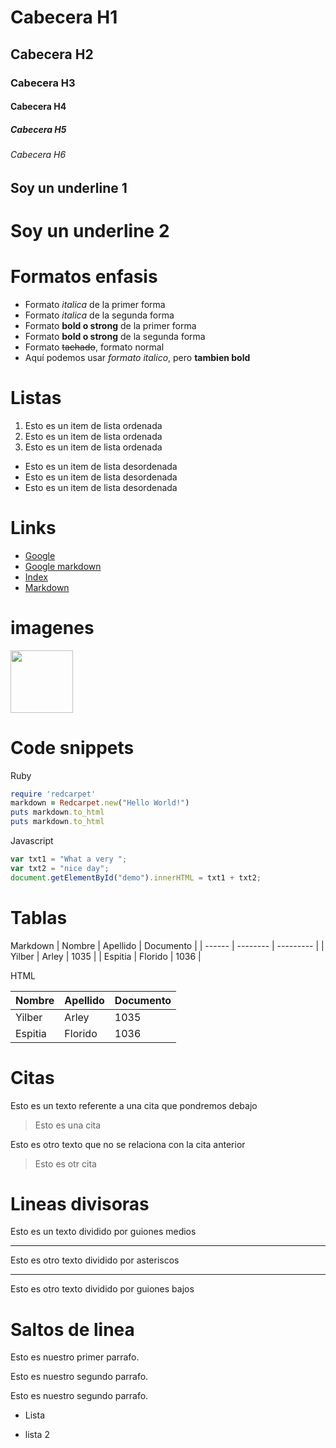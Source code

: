 # Cabecera H1
## Cabecera H2
### Cabecera H3
#### Cabecera H4
##### Cabecera H5
###### Cabecera H6

Soy un underline 1
--
Soy un underline 2
==

# Formatos enfasis
- Formato *italica* de la primer forma
- Formato _italica_ de la segunda forma
- Formato **bold o strong** de la primer forma
- Formato __bold o strong__ de la segunda forma
- Formato ~~tachado~~, formato normal
- Aquí podemos usar *formato italico*, pero **tambien bold**

# Listas
1. Esto es un item de lista ordenada
2. Esto es un item de lista ordenada
3. Esto es un item de lista ordenada
- Esto es un item de lista desordenada
- Esto es un item de lista desordenada
- Esto es un item de lista desordenada

# Links
- <a href="http://google.com">Google</a>
- [Google markdown](http://google.com)
- [Index](index.html)
- [Markdown](#listas)

# imagenes
<!--![Logo GIT](https://cdn-icons-png.flaticon.com/512/25/25231.png)-->
<img src="https://cdn-icons-png.flaticon.com/512/25/25231.png" width="100" height="100">

# Code snippets
Ruby
```ruby
require 'redcarpet'
markdown = Redcarpet.new("Hello World!")
puts markdown.to_html
puts markdown.to_html
```
Javascript
```javascript
var txt1 = "What a very ";
var txt2 = "nice day";
document.getElementById("demo").innerHTML = txt1 + txt2;
```

# Tablas
Markdown
| Nombre | Apellido | Documento |
| ------ | -------- | --------- |
| Yilber | Arley | 1035 |
| Espitia | Florido | 1036 |

HTML
<table>
    <thead>
    <tr>
        <th>Nombre</th>
        <th>Apellido</th>
        <th>Documento</th>
    </tr>
    <thead>
    <tbody>
    <tr>
        <td>Yilber</td>
        <td>Arley</td>
        <td>1035</td>
    </tr>
    <tr>
        <td>Espitia</td>
        <td>Florido</td>
        <td>1036</td>
    </tr>
    </tbody>
</table>

# Citas
Esto es un texto referente a una cita que pondremos debajo
> Esto es una cita

Esto es otro texto que no se relaciona con la cita anterior
> Esto es otr cita

# Lineas divisoras
Esto es un texto dividido por guiones medios

---
Esto es otro texto dividido por asteriscos

***

Esto es otro texto dividido por guiones bajos

# Saltos de linea
Esto es nuestro primer parrafo.

Esto es nuestro segundo parrafo.

Esto es nuestro segundo parrafo.
- Lista

- lista 2